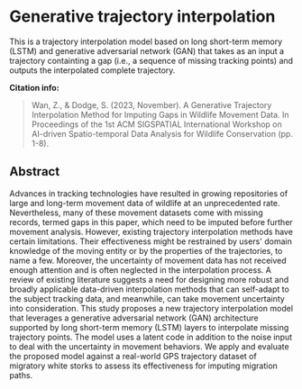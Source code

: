 # Generative trajectory interpolation
This is a trajectory interpolation model based on long short-term memory (LSTM) and generative adversarial network (GAN) that takes as an input a trajectory containting a gap (i.e., a sequence of missing tracking points) and outputs the interpolated complete trajectory.

**Citation info:**
> Wan, Z., & Dodge, S. (2023, November). A Generative Trajectory Interpolation Method for Imputing Gaps in Wildlife Movement Data. In Proceedings of the 1st ACM SIGSPATIAL International Workshop on AI-driven Spatio-temporal Data Analysis for Wildlife Conservation (pp. 1-8).

## Abstract
Advances in tracking technologies have resulted in growing repositories of large and long-term movement data of wildlife at an unprecedented rate. Nevertheless, many of these movement datasets come with missing records, termed gaps in this paper, which need to be imputed before further movement analysis. However, existing trajectory interpolation methods have certain limitations. Their effectiveness might be restrained by users' domain knowledge of the moving entity or by the properties of the trajectories, to name a few. Moreover, the uncertainty of movement data has not received enough attention and is often neglected in the interpolation process. A review of existing literature suggests a need for designing more robust and broadly applicable data-driven interpolation methods that can self-adapt to the subject tracking data, and meanwhile, can take movement uncertainty into consideration. This study proposes a new trajectory interpolation model that leverages a generative adversarial network (GAN) architecture supported by long short-term memory (LSTM) layers to interpolate missing trajectory points. The model uses a latent code in addition to the noise input to deal with the uncertainty in movement behaviors. We apply and evaluate the proposed model against a real-world GPS trajectory dataset of migratory white storks to assess its effectiveness for imputing migration paths.
